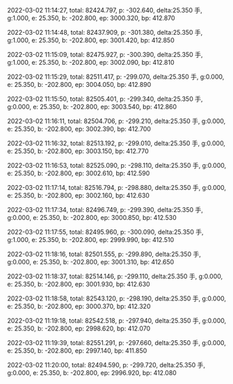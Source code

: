 2022-03-02 11:14:27, total: 82424.797, p: -302.640, delta:25.350 手, g:1.000, e: 25.350, b: -202.800, ep: 3000.320, bp: 412.870

2022-03-02 11:14:48, total: 82437.909, p: -301.380, delta:25.350 手, g:1.000, e: 25.350, b: -202.800, ep: 3001.420, bp: 412.850

2022-03-02 11:15:09, total: 82475.927, p: -300.390, delta:25.350 手, g:1.000, e: 25.350, b: -202.800, ep: 3002.090, bp: 412.810

2022-03-02 11:15:29, total: 82511.417, p: -299.070, delta:25.350 手, g:0.000, e: 25.350, b: -202.800, ep: 3004.050, bp: 412.890

2022-03-02 11:15:50, total: 82505.401, p: -299.340, delta:25.350 手, g:0.000, e: 25.350, b: -202.800, ep: 3003.540, bp: 412.860

2022-03-02 11:16:11, total: 82504.706, p: -299.210, delta:25.350 手, g:0.000, e: 25.350, b: -202.800, ep: 3002.390, bp: 412.700

2022-03-02 11:16:32, total: 82513.192, p: -299.010, delta:25.350 手, g:0.000, e: 25.350, b: -202.800, ep: 3003.150, bp: 412.770

2022-03-02 11:16:53, total: 82525.090, p: -298.110, delta:25.350 手, g:0.000, e: 25.350, b: -202.800, ep: 3002.610, bp: 412.590

2022-03-02 11:17:14, total: 82516.794, p: -298.880, delta:25.350 手, g:0.000, e: 25.350, b: -202.800, ep: 3002.160, bp: 412.630

2022-03-02 11:17:34, total: 82496.749, p: -299.390, delta:25.350 手, g:0.000, e: 25.350, b: -202.800, ep: 3000.850, bp: 412.530

2022-03-02 11:17:55, total: 82495.960, p: -300.090, delta:25.350 手, g:1.000, e: 25.350, b: -202.800, ep: 2999.990, bp: 412.510

2022-03-02 11:18:16, total: 82501.555, p: -299.890, delta:25.350 手, g:0.000, e: 25.350, b: -202.800, ep: 3001.310, bp: 412.650

2022-03-02 11:18:37, total: 82514.146, p: -299.110, delta:25.350 手, g:0.000, e: 25.350, b: -202.800, ep: 3001.930, bp: 412.630

2022-03-02 11:18:58, total: 82543.120, p: -298.190, delta:25.350 手, g:0.000, e: 25.350, b: -202.800, ep: 3000.370, bp: 412.320

2022-03-02 11:19:18, total: 82542.518, p: -297.940, delta:25.350 手, g:0.000, e: 25.350, b: -202.800, ep: 2998.620, bp: 412.070

2022-03-02 11:19:39, total: 82551.291, p: -297.660, delta:25.350 手, g:0.000, e: 25.350, b: -202.800, ep: 2997.140, bp: 411.850

2022-03-02 11:20:00, total: 82494.590, p: -299.720, delta:25.350 手, g:0.000, e: 25.350, b: -202.800, ep: 2996.920, bp: 412.080